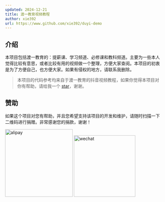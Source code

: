 ```yaml
---
updated: 2024-12-21
title: 渡一教育视频教程
author: xie392
url: https://www.github.com/xie392/duyi-demo
---
```


## 介绍

本项目包括渡一教育的：提薪课、学习频道、必修课和教科频道。主要为一些本人觉得比较有意思，或者比较有用的视频做一个整理，方便大家查阅。本项目的初衷是为了方便自己，也方便大家。如果有侵权的地方，请联系我删除。

> 本项目的代码参考均来自于渡一教育的抖音视频教程，如果你觉得本项目对你有帮助，请给我一个 [star](https://github.com/xie392/duyi-demo)，谢谢。


## 赞助

如果这个项目对您有帮助，并且您希望支持该项目的开发和维护，请随时扫描一下二维码进行捐赠。非常感谢您的捐款，谢谢！

<Flex>
  <img width="220" alt="alipay" src="/images/alipay.jpg" />
  <img width="200" alt="wechat" src="/images/wechat.jpg" />
</Flex>

